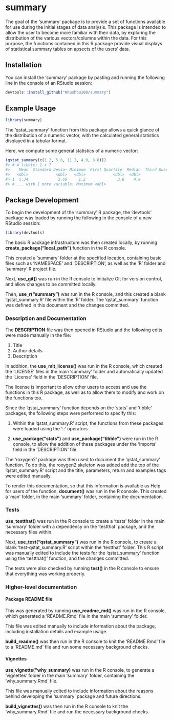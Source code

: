 
<!-- README.md is generated from README.Rmd. Please edit that file -->

# summary

<!-- badges: start -->

<!-- badges: end -->

The goal of the ‘summary’ package is to provide a set of functions
available for use during the initial stages of data analysis. This
package is intended to allow the user to become more familiar with their
data, by exploring the distribution of the various vectors/columns
within the data. For this purpose, the functions contained in this R
package provide visual displays of statistical summary tables on apsects
of the users’ data.

## Installation

You can install the ‘summary’ package by pasting and running the
following line in the console of an RStudio session:

``` r
devtools::install_github("Khushbu108/summary")
```

## Example Usage

``` r
library(summary)
```

The ‘qstat\_summary’ function from this package allows a quick glance of
the distribution of a numeric vector, with the calculated general
statistics displayed in a tabular format.

Here, we compute some general statistics of a numeric vector:

``` r
(qstat_summary(c(1.2, 5.6, 11.2, 4.9, 3.8)))
#> # A tibble: 1 x 7
#>    Mean `Standard Devia~ Minimum `First Quartile` Median `Third Quartile`
#>   <dbl>            <dbl>   <dbl>            <dbl>  <dbl>            <dbl>
#> 1  5.34             3.68     1.2              3.8    4.9              5.6
#> # ... with 1 more variable: Maximum <dbl>
```

## Package Development

To begin the development of the ‘summary’ R package, the ‘devtools’
package was loaded by running the following in the console of a new
RStudio session:

``` r
library(devtools)
```

The basic R package infrastructure was then created locally, by running
**create\_package(“local\_path”)** function in the R console.

This created a ‘summary’ folder at the specified location, containing
basic files such as ‘NAMESPACE’ and ‘DESCRIPTION’, as well as the ‘R’
folder and ‘summary’ R project file.

Next, **use\_git()** was run in the R console to initialize Git for
version control, and allow changes to be committed locally.

Then, **use\_r(“summary”)** was run in the R console, and this created a
blank ‘qstat\_summary.R’ file within the ‘R’ folder. The
‘qstat\_summary’ function was defined in this document and the
changes committed.

### Description and Documentation

The **DESCRIPTION** file was then opened in RStudio and the following
edits were made manually in the file:

1.  Title
2.  Author details
3.  Description

In addition, the **use\_mit\_license()** was run in the R console, which
created the ‘LICENSE’ files in the main ‘summary’ folder and
automatically updated the ‘License’ field in the ‘DESCRIPTION’ file.

The license is important to allow other users to access and use the
functions in this R package, as well as to allow them to modify and work
on the functions too.

Since the ‘qstat\_summary’ function depends on the ‘stats’ and ‘tibble’
packages, the following steps were performed to specify this:

1.  Within the ‘qstat\_summary.R’ script, the functions from these
    packages were loaded using the ‘::’ operators

2.  **use\_package(“stats”)** and **use\_package(“tibble”)** were run in
    the R console, to allow the addition of these packages under the
    ‘Imports’ field in the ‘DESCRIPTION’ file.

The ‘roxygen2’ package was then used to document the ‘qstat\_summary’
function. To do this, the roxygen2 skeleton was added add the top of the
‘qstat\_summary.R’ script and the title, parameters, return and examples
tags were edited manually.

To render this documentation, so that this information is available as
Help for users of the function, **document()** was run in the R console.
This created a ‘man’ folder, in the main ‘summary’ folder, containing
the documentation.

### Tests

**use\_testthat()** was run in the R console to create a ‘tests’ folder
in the main ‘summary’ folder with a dependency on the ‘testthat’
package, and the necessary files within.

Next, **use\_test(“qstat\_summary”)** was run in the R console, to
create a blank ‘test-qstat\_summary.R’ script within the ‘testthat’
folder. This R script was manually edited to include the tests for the
‘qstat\_summary’ function using the ‘testthat()’ function, and the
changes committed.

The tests were also checked by running **test()** in the R console to
ensure that everything was working properly.

### Higher-level documentation

#### Package README file

This was generated by running **use\_readme\_md()** was run in the R
console, which generated a ‘README.Rmd’ file in the main ‘summary’
folder.

This file was edited manually to include information about the package,
including installation details and example usage.

**build\_readme()** was then run in the R console to knit the
‘README.Rmd’ file to a ‘README.md’ file and run some necessary
background checks.

#### Vignettes

**use\_vignette("why\_summary)** was run in the R console, to generate a
‘vignettes’ folder in the main ‘summary’ folder, containing the
‘why\_summary.Rmd’ file.

This file was manually edited to include information about the reasons
behind developing the ‘summary’ package and future directions.

**build\_vignettes()** was then run in the R console to knit the
‘why\_summary.Rmd’ file and run the necessary background checks.
